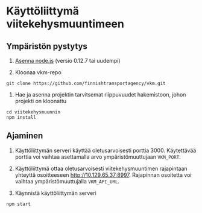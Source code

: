 # Käyttöliittymä viitekehysmuuntimeen

## Ympäristön pystytys

1. [Asenna node.js](https://nodejs.org/) (versio 0.12.7 tai uudempi)

1. Kloonaa vkm-repo

  ```
  git clone https://github.com/finnishtransportagency/vkm.git
  ```

1. Hae ja asenna projektin tarvitsemat riippuvuudet hakemistoon, johon projekti on kloonattu

  ```
  cd viitekehysmuunnin
  npm install
  ```

## Ajaminen

1. Käyttöliittymän serveri käyttää oletusarvoisesti porttia 3000. Käytettävää porttia voi vaihtaa asettamalla arvo ympäristömuuttujaan `VKM_PORT`.

1. Käyttöliittymä ottaa oletusarvoisesti viitekehysmuuntimen rajapintaan yhteyttä osoitteeseen http://10.129.65.37:8997. Rajapinnan osoitetta voi vaihtaa ympäristömuuttujalla `VKM_API_URL`.

1. Käynnistä käyttöliittymän serveri

  ```
  npm start
  ```
